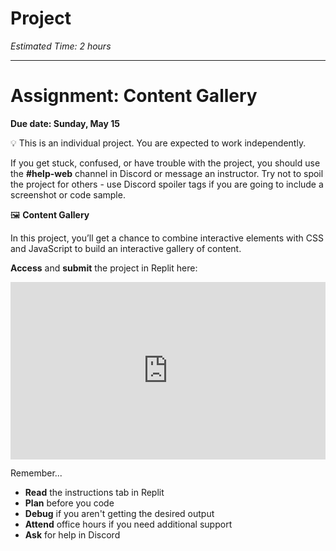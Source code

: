# Project

*Estimated Time: 2 hours*

---

# Assignment: Content Gallery

**Due date: Sunday, May 15**

<aside>


💡 This is an individual project. You are expected to work independently.

If you get stuck, confused, or have trouble with the project, you should use the **#help-web** channel in Discord or message an instructor. Try not to spoil the project for others - use Discord spoiler tags if you are going to include a screenshot or code sample.

</aside>

<aside>


🖼️ **Content Gallery**

In this project, you’ll get a chance to combine interactive elements with CSS and JavaScript to build an interactive gallery of content.

**Access** and **submit** the project in Replit here: <div style="position: relative; padding-bottom: 56.25%; height: 0;"><iframe src="https://replit.com/team/tk5-web/Content-Gallery" frameborder="0" webkitallowfullscreen mozallowfullscreen allowfullscreen style="position: absolute; top: 0; left: 0; width: 100%; height: 100%;"></iframe></div>

</aside>

Remember...

- **Read** the instructions tab in Replit
- **Plan** before you code
- **Debug** if you aren't getting the desired output
- **Attend** office hours if you need additional support
- **Ask** for help in Discord
